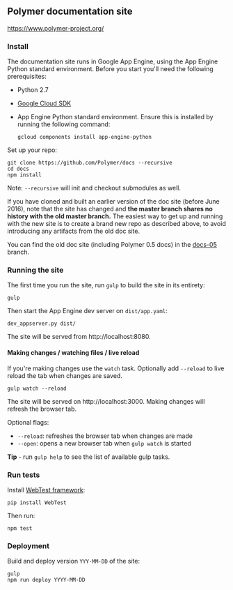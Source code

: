## Polymer documentation site

https://www.polymer-project.org/

### Install

The documentation site runs in Google App Engine, using the App Engine Python standard environment. Before you start
you'll need the following prerequisites:

-   Python 2.7
-   [Google Cloud SDK](https://cloud.google.com/sdk/)
-   App Engine Python standard environment. Ensure this is installed by running the following command:
 
        gcloud components install app-engine-python

Set up your repo:

    git clone https://github.com/Polymer/docs --recursive
    cd docs
    npm install

Note: `--recursive` will init and checkout submodules as well.

If you have cloned and built an earlier version of the doc site (before June 2016), note
that the site has changed and **the master branch shares no history with the old master 
branch.** The easiest way to get up and running with the new site is to create a brand new
repo as described above, to avoid introducing any artifacts from the old doc site. 

You can find the old doc site (including Polymer 0.5 docs) in the
[docs-05](https://github.com/Polymer/docs/tree/docs-05) branch.

### Running the site

The first time you run the site, run `gulp` to build the site in its entirety:

    gulp

Then start the App Engine dev server on `dist/app.yaml`:

    dev_appserver.py dist/

The site will be served from http://localhost:8080.

#### Making changes / watching files / live reload

If you're making changes use the `watch` task. Optionally add `--reload` to live
reload the tab when changes are saved.

    gulp watch --reload

The site will be served on http://localhost:3000. Making changes will refresh
the browser tab.

Optional flags:

- `--reload`: refreshes the browser tab when changes are made
- `--open`: opens a new browser tab when `gulp watch` is started

**Tip** - run `gulp help` to see the list of available gulp tasks.

### Run tests

Install [WebTest framework](http://webtest.pythonpaste.org/en/latest/):

    pip install WebTest

Then run:

    npm test

### Deployment

Build and deploy version `YYY-MM-DD` of the site: 

    gulp
    npm run deploy YYYY-MM-DD
